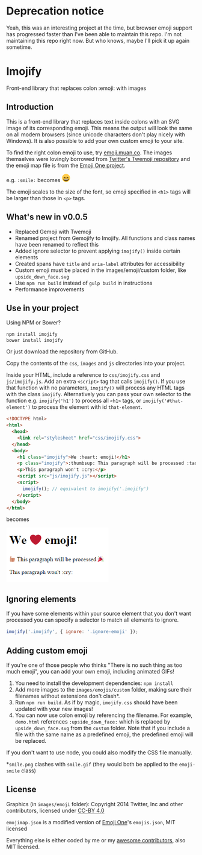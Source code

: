 # Deprecation notice

Yeah, this was an interesting project at the time, but browser emoji support has progressed faster than I've been able to maintain this repo. I'm not maintaining this repo right now. But who knows, maybe I'll pick it up again sometime.

# Imojify
Front-end library that replaces colon :emoji: with images

## Introduction
This is a front-end library that replaces text inside colons with an SVG image of its corresponding emoji. This means the output will look the same on all modern browsers (since unicode characters don't play nicely with Windows). It is also possible to add your own custom emoji to your site.

To find the right colon emoji to use, try [emoji.muan.co](http://emoji.muan.co/). The images themselves were lovingly borrowed from [Twitter's Twemoji repository](https://github.com/twitter/twemoji) and the emoji map file is from the [Emoji One project](https://github.com/Ranks/emojione).

e.g. `:smile:` becomes ![smile emoji](smile.png)

The emoji scales to the size of the font, so emoji specified in `<h1>` tags will be larger than those in `<p>` tags.

## What's new in v0.0.5
- Replaced Gemoji with Twemoji
- Renamed project from Gemojify to Imojify. All functions and class names have been renamed to reflect this
- Added ignore selector to prevent applying `imojify()` inside certain elements
- Created spans have `title` and `aria-label` attributes for accessibility
- Custom emoji must be placed in the images/emoji/custom folder, like `upside_down_face.svg`
- Use `npm run build` instead of `gulp build` in instructions
- Performance improvements

## Use in your project

Using NPM or Bower?

```
npm install imojify
bower install imojify
```

Or just download the repository from GitHub.

Copy the contents of the `css`, `images` and `js` directories into your project.

Inside your HTML, include a reference to `css/imojify.css` and `js/imojify.js`. Add an extra `<script>` tag that calls `imojify()`. If you use that function with no parameters, `imojify()` will process any HTML tags with the class `imojify`. Alternatively you can pass your own selector to the function e.g. `imojify('h1')` to process all `<h1>` tags, or `imojify('#that-element')` to process the element with id `that-element`.

```html
<!DOCTYPE html>
<html>
  <head>
    <link rel="stylesheet" href="css/imojify.css">
  </head>
  <body>
    <h1 class="imojify">We :heart: emoji!</h1>
    <p class="imojify">:thumbsup: This paragraph will be processed :tada:</p>
    <p>This paragraph won't :cry:</p>
    <script src="js/imojify.js"></script>
    <script>
      imojify(); // equivalent to imojify('.imojify')
    </script>
  </body>
</html>
```

becomes

![Colon emoji inside the Imojify class are converted to real emoji](imojify_demo.png)

## Ignoring elements

If you have some elements within your source element that you don't want processed you can specify a selector to match all elements to ignore.

```js
imojify('.imojify', { ignore: '.ignore-emoji' });
```

## Adding custom emoji

If you're one of those people who thinks "There is no such thing as too much emoji", you can add your own emoji, including animated GIFs!

1. You need to install the development dependencies: `npm install`
1. Add more images to the `images/emojis/custom` folder, making sure their filenames without extensions don't clash*.
1. Run `npm run build`. As if by magic, `imojify.css` should have been updated with your new images!
1. You can now use colon emoji by referencing the filename. For example, `demo.html` references `:upside_down_face:` which is replaced by `upside_down_face.svg` from the `custom` folder. Note that if you include a file with the same name as a predefined emoji, the predefined emoji will be replaced.

If you don't want to use node, you could also modify the CSS file manually.

*`smile.png` clashes with `smile.gif` (they would both be applied to the `emoji-smile` class)

## License
Graphics (in `images/emoji` folder): Copyright 2014 Twitter, Inc and other contributors, licensed under [CC-BY 4.0](https://creativecommons.org/licenses/by/4.0/)

`emojimap.json` is a modified version of [Emoji One](https://github.com/Ranks/emojione)'s `emojis.json`, MIT licensed

Everything else is either coded by me or my [awesome contributors](https://github.com/danielthepope/imojify/graphs/contributors), also MIT licensed.
